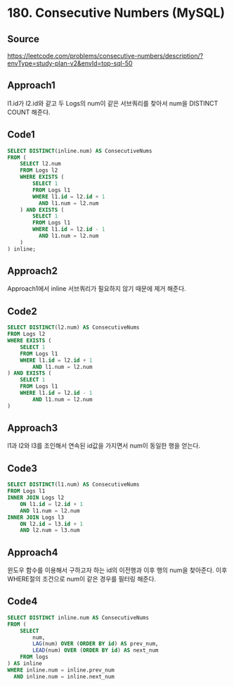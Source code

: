 # 180. Consecutive Numbers (MySQL)

## Source

https://leetcode.com/problems/consecutive-numbers/description/?envType=study-plan-v2&envId=top-sql-50

## Approach1

l1.id가 l2.id와 같고 두 Logs의 num이 같은 서브쿼리를 찾아서 num을 DISTINCT COUNT 해준다.

## Code1

```sql
SELECT DISTINCT(inline.num) AS ConsecutiveNums
FROM (
    SELECT l2.num
    FROM Logs l2
    WHERE EXISTS (
        SELECT 1
        FROM Logs l1
        WHERE l1.id = l2.id + 1
          AND l1.num = l2.num
    ) AND EXISTS (
        SELECT 1
        FROM Logs l1
        WHERE l1.id = l2.id - 1
          AND l1.num = l2.num
    )
) inline;
```

## Approach2

Approach1에서 inline 서브쿼리가 필요하지 않기 때문에 제거 해준다.

## Code2

```sql
SELECT DISTINCT(l2.num) AS ConsecutiveNums
FROM Logs l2
WHERE EXISTS (
    SELECT 1
    FROM Logs l1
    WHERE l1.id = l2.id + 1
        AND l1.num = l2.num
) AND EXISTS (
    SELECT 1
    FROM Logs l1
    WHERE l1.id = l2.id - 1
        AND l1.num = l2.num
)
```

## Approach3

l1과 l2와 l3를 조인해서 연속된 id값을 가지면서 num이 동일한 행을 얻는다.

## Code3

```sql
SELECT DISTINCT(l1.num) AS ConsecutiveNums
FROM Logs l1
INNER JOIN Logs l2
    ON l1.id = l2.id + 1
    AND l1.num = l2.num
INNER JOIN Logs l3
    ON l2.id = l3.id + 1
    AND l2.num = l3.num
```

## Approach4

윈도우 함수를 이용해서 구하고자 하는 id의 이전행과 이후 행의 num을 찾아준다. 이후 WHERE절의 조건으로 num이 같은 경우를 필터링 해준다.

## Code4

```sql
SELECT DISTINCT inline.num AS ConsecutiveNums
FROM (
    SELECT
        num,
        LAG(num) OVER (ORDER BY id) AS prev_num,
        LEAD(num) OVER (ORDER BY id) AS next_num
    FROM logs
) AS inline
WHERE inline.num = inline.prev_num
  AND inline.num = inline.next_num
```
